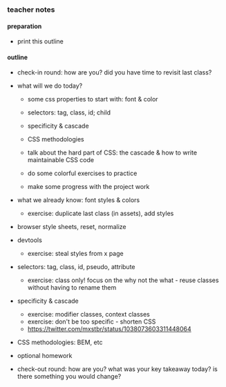 ### teacher notes

#### preparation

- print this outline

#### outline

- check-in round: how are you? did you have time to revisit last class?
- what will we do today?

  - some css properties to start with: font & color
  - selectors: tag, class, id; child
  - specificity & cascade
  - CSS methodologies

  - talk about the hard part of CSS: the cascade & how to write maintainable CSS code
  - do some colorful exercises to practice
  - make some progress with the project work

- what we already know: font styles & colors

  - exercise: duplicate last class (in assets), add styles

- browser style sheets, reset, normalize
- devtools

  - exercise: steal styles from x page

- selectors: tag, class, id, pseudo, attribute

  - exercise: class only! focus on the why not the what - reuse classes without having to rename them

- specificity & cascade

  - exercise: modifier classes, context classes
  - exercise: don't be too specific - shorten CSS
  - https://twitter.com/mxstbr/status/1038073603311448064

- CSS methodologies: BEM, etc

- optional homework
- check-out round: how are you? what was your key takeaway today? is there something you would change?
